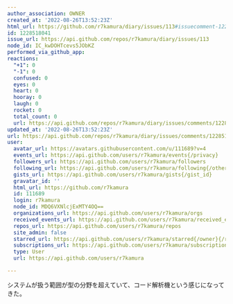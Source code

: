 ```yaml
---
author_association: OWNER
created_at: '2022-08-26T13:52:23Z'
html_url: https://github.com/r7kamura/diary/issues/113#issuecomment-1228518041
id: 1228518041
issue_url: https://api.github.com/repos/r7kamura/diary/issues/113
node_id: IC_kwDOHTcevs5JObKZ
performed_via_github_app: 
reactions:
  "+1": 0
  "-1": 0
  confused: 0
  eyes: 0
  heart: 0
  hooray: 0
  laugh: 0
  rocket: 0
  total_count: 0
  url: https://api.github.com/repos/r7kamura/diary/issues/comments/1228518041/reactions
updated_at: '2022-08-26T13:52:23Z'
url: https://api.github.com/repos/r7kamura/diary/issues/comments/1228518041
user:
  avatar_url: https://avatars.githubusercontent.com/u/111689?v=4
  events_url: https://api.github.com/users/r7kamura/events{/privacy}
  followers_url: https://api.github.com/users/r7kamura/followers
  following_url: https://api.github.com/users/r7kamura/following{/other_user}
  gists_url: https://api.github.com/users/r7kamura/gists{/gist_id}
  gravatar_id: ''
  html_url: https://github.com/r7kamura
  id: 111689
  login: r7kamura
  node_id: MDQ6VXNlcjExMTY4OQ==
  organizations_url: https://api.github.com/users/r7kamura/orgs
  received_events_url: https://api.github.com/users/r7kamura/received_events
  repos_url: https://api.github.com/users/r7kamura/repos
  site_admin: false
  starred_url: https://api.github.com/users/r7kamura/starred{/owner}{/repo}
  subscriptions_url: https://api.github.com/users/r7kamura/subscriptions
  type: User
  url: https://api.github.com/users/r7kamura

---
```

システムが扱う範囲が型の分野を超えていて、コード解析機という感じになってきた。